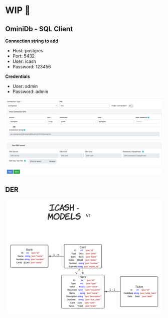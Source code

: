 # WIP :wrench:

## OminiDb - SQL Client

**Connection string to add**
- Host: postgres
- Port: 5432
- User: icash
- Password: 123456

**Credentials**
- User: admin
- Password: admin

![connection_string_example](https://github.com/ntferr/icash/blob/main/assets/db_connection_string_example.png)

## DER
![arquitetura-banco](https://github.com/ntferr/icash/blob/main/assets/der.png)
